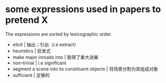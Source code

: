 # some expressions used in papers to pretend X

The expressions are sorted by lexicographic order.

* elicit | 抽出；引出（i.e extract）
* heuristics | 启发式
* make major inroads into | 取得了重大进展
* non-trivial | i.e significant
* segment a scene into its constituent objects | 将场景分割为其组成对象
* sufficient | 足够的
